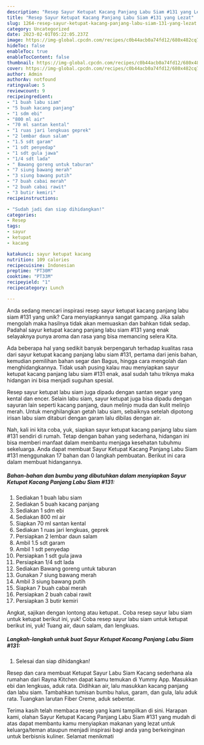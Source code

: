 ```yaml
---
description: "Resep Sayur Ketupat Kacang Panjang Labu Siam #131 yang Lezat"
title: "Resep Sayur Ketupat Kacang Panjang Labu Siam #131 yang Lezat"
slug: 1264-resep-sayur-ketupat-kacang-panjang-labu-siam-131-yang-lezat
category: Uncategorized
date: 2023-02-01T05:22:05.237Z
image: https://img-global.cpcdn.com/recipes/c0b44acb0a74fd12/680x482cq70/sayur-ketupat-kacang-panjang-labu-siam-131-foto-resep-utama.jpg
hideToc: false
enableToc: true
enableTocContent: false
thumbnail: https://img-global.cpcdn.com/recipes/c0b44acb0a74fd12/680x482cq70/sayur-ketupat-kacang-panjang-labu-siam-131-foto-resep-utama.jpg
cover: https://img-global.cpcdn.com/recipes/c0b44acb0a74fd12/680x482cq70/sayur-ketupat-kacang-panjang-labu-siam-131-foto-resep-utama.jpg
author: Admin
authorAv: notfound
ratingvalue: 5
reviewcount: 9
recipeingredient:
- "1 buah labu siam"
- "5 buah kacang panjang"
- "1 sdm ebi"
- "800 ml air"
- "70 ml santan kental"
- "1 ruas jari lengkuas geprek"
- "2 lembar daun salam"
- "1.5 sdt garam"
- "1 sdt penyedap"
- "1 sdt gula jawa"
- "1/4 sdt lada"
- " Bawang goreng untuk taburan"
- "7 siung bawang merah"
- "3 siung bawang putih"
- "7 buah cabai merah"
- "2 buah cabai rawit"
- "3 butir kemiri"
recipeinstructions:

- "Sudah jadi dan siap dihidangkan!"
categories:
- Resep
tags:
- sayur
- ketupat
- kacang

katakunci: sayur ketupat kacang 
nutrition: 109 calories
recipecuisine: Indonesian
preptime: "PT30M"
cooktime: "PT33M"
recipeyield: "1"
recipecategory: Lunch

---
```





Anda sedang mencari inspirasi resep sayur ketupat kacang panjang labu siam #131 yang unik? Cara menyiapkannya sangat gampang. Jika salah mengolah maka hasilnya tidak akan memuaskan dan bahkan tidak sedap. Padahal sayur ketupat kacang panjang labu siam #131 yang enak selayaknya punya aroma dan rasa yang bisa memancing selera Kita.





Ada beberapa hal yang sedikit banyak berpengaruh terhadap kualitas rasa dari sayur ketupat kacang panjang labu siam #131, pertama dari jenis bahan, kemudian pemilihan bahan segar dan Bagus, hingga cara mengolah dan menghidangkannya. Tidak usah pusing kalau mau menyiapkan sayur ketupat kacang panjang labu siam #131 enak,      asal sudah tahu triknya maka hidangan ini bisa menjadi suguhan spesial.














Resep sayur ketupat labu siam juga dipadu dengan santan segar yang kental dan encer. Selain labu siam, sayur ketupat juga bisa dipadu dengan sayuran lain seperti kacang panjang, daun melinjo muda dan kulit melinjo merah. Untuk menghilangkan getah labu siam, sebaiknya setelah dipotong irisan labu siam ditaburi dengan garam lalu dibilas dengan air.






Nah, kali ini kita coba, yuk, siapkan sayur ketupat kacang panjang labu siam #131 sendiri di rumah. Tetap dengan bahan yang sederhana, hidangan ini bisa memberi manfaat dalam membantu menjaga kesehatan tubuhmu sekeluarga. Anda dapat membuat Sayur Ketupat Kacang Panjang Labu Siam #131 menggunakan 17 bahan dan 0 langkah pembuatan. Berikut ini cara dalam membuat hidangannya.

<!--inarticleads1-->

##### Bahan-bahan dan bumbu yang dibutuhkan dalam menyiapkan Sayur Ketupat Kacang Panjang Labu Siam #131:

1. Sediakan 1 buah labu siam
1. Sediakan 5 buah kacang panjang
1. Sediakan 1 sdm ebi
1. Sediakan 800 ml air
1. Siapkan 70 ml santan kental
1. Sediakan 1 ruas jari lengkuas, geprek
1. Persiapkan 2 lembar daun salam
1. Ambil 1.5 sdt garam
1. Ambil 1 sdt penyedap
1. Persiapkan 1 sdt gula jawa
1. Persiapkan 1/4 sdt lada
1. Sediakan  Bawang goreng untuk taburan
1. Gunakan 7 siung bawang merah
1. Ambil 3 siung bawang putih
1. Siapkan 7 buah cabai merah
1. Persiapkan 2 buah cabai rawit
1. Persiapkan 3 butir kemiri


Angkat, sajikan dengan lontong atau ketupat.. Coba resep sayur labu siam untuk ketupat berikut ini, yuk! Coba resep sayur labu siam untuk ketupat berikut ini, yuk! Tuang air, daun salam, dan lengkuas. 

<!--inarticleads2-->

##### Langkah-langkah untuk buat Sayur Ketupat Kacang Panjang Labu Siam #131:


1. Selesai dan siap dihidangkan!

Resep dan cara membuat Ketupat Sayur Labu Siam Kacang sederhana ala rumahan dari Rayna Kitchen dapat kamu temukan di Yummy App. Masukkan ebi dan lengkuas, aduk rata. Didihkan air, lalu masukkan kacang panjang dan labu siam. Tambahkan tumisan bumbu halus, garam, dan gula, lalu aduk rata. Tuangkan larutan Fiber Creme, aduk sebentar. 

Terima kasih telah membaca resep yang kami tampilkan di sini. Harapan kami, olahan Sayur Ketupat Kacang Panjang Labu Siam #131 yang mudah di atas dapat membantu kamu menyiapkan makanan yang lezat untuk keluarga/teman ataupun menjadi inspirasi bagi anda yang berkeinginan untuk berbisnis kuliner. Selamat menikmati
